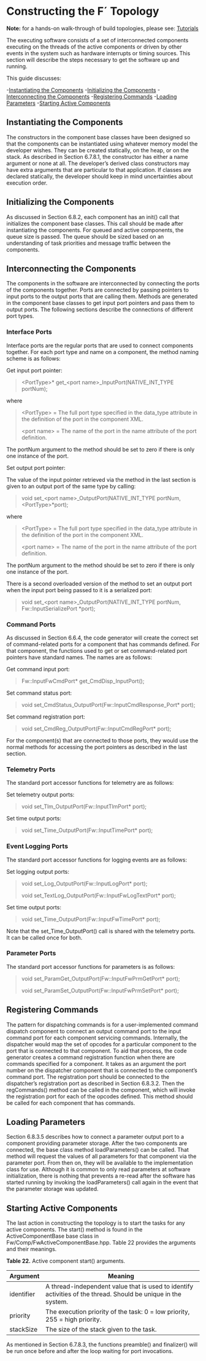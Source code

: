 # Constructing the F´ Topology

**Note:** for a hands-on walk-through of build topologies, please see: [Tutorials](../../Tutorials/README.md)

The executing software consists of a set of interconnected components
executing on the threads of the active components or driven by other
events in the system such as hardware interrupts or timing sources. This
section will describe the steps necessary to get the software up and
running.

This guide discusses:

-[Instantiating the Components](#instantiating-the-components)
-[Initializing the Components](#initializing-the-components)
-[Interconnecting the Components](#interconnecting-the-components)
-[Registering Commands](#registering-commands)
-[Loading Parameters](#loading-parameters)
-[Starting Active Components](#starting-active-components)


## Instantiating the Components

The constructors in the component base classes have been designed so
that the components can be instantiated using whatever memory model the
developer wishes. They can be created statically, on the heap, or on the
stack. As described in Section 6.7.8.1, the constructor has either a
name argument or none at all. The developer’s derived class constructors
may have extra arguments that are particular to that application. If
classes are declared statically, the developer should keep in mind
uncertainties about execution order.

## Initializing the Components

As discussed in Section 6.8.2, each component has an init() call that
initializes the component base classes. This call should be made after
instantiating the components. For queued and active components, the
queue size is passed. The queue should be sized based on an
understanding of task priorities and message traffic between the
components.

## Interconnecting the Components

The components in the software are interconnected by connecting the
ports of the components together. Ports are connected by passing
pointers to input ports to the output ports that are calling them.
Methods are generated in the component base classes to get input port
pointers and pass them to output ports. The following sections describe
the connections of different port types.

### Interface Ports

Interface ports are the regular ports that are used to connect
components together. For each port type and name on a component, the
method naming scheme is as follows:

Get input port pointer:

> \<PortType\>\* get\_\<port name\>\_InputPort(NATIVE\_INT\_TYPE
> portNum);

where

> \<PortType\> = The full port type specified in the data\_type
> attribute in the definition of the port in the component XML.
>
> \<port name\> = The name of the port in the name attribute of the port
> definition.

The portNum argument to the method should be set to zero if there is
only one instance of the port.

Set output port pointer:

The value of the input pointer retrieved via the method in the last
section is given to an output port of the same type by calling:

> void set\_\<port name\>\_OutputPort(NATIVE\_INT\_TYPE portNum,
> \<PortType\>\*port);

where

> \<PortType\> = The full port type specified in the data\_type
> attribute in the definition of the port in the component XML.
>
> \<port name\> = The name of the port in the name attribute of the port
> definition.

The portNum argument to the method should be set to zero if there is
only one instance of the port.

There is a second overloaded version of the method to set an output port
when the input port being passed to it is a serialized port:

> void set\_\<port name\>\_OutputPort(NATIVE\_INT\_TYPE portNum,
> Fw::InputSerializePort \*port);

### Command Ports

As discussed in Section 6.6.4, the code generator will create the
correct set of command-related ports for a component that has commands
defined. For that component, the functions used to get or set
command-related port pointers have standard names. The names are as
follows:

Get command input port:

> Fw::InputFwCmdPort\* get\_CmdDisp\_InputPort();

Set command status port:

> void set\_CmdStatus\_OutputPort(Fw::InputCmdResponse\_Port\* port);

Set command registration port:

> void set\_CmdReg\_OutputPort(Fw::InputCmdRegPort\* port);

For the component(s) that are connected to those ports, they would use
the normal methods for accessing the port pointers as described in the
last section.

### Telemetry Ports

The standard port accessor functions for telemetry are as follows:

Set telemetry output ports:

> void set\_Tlm\_OutputPort(Fw::InputTlmPort\* port);

Set time output ports:

> void set\_Time\_OutputPort(Fw::InputTimePort\* port);

### Event Logging Ports

The standard port accessor functions for logging events are as follows:

Set logging output ports:

> void set\_Log\_OutputPort(Fw::InputLogPort\* port);
>
> void set\_TextLog\_OutputPort(Fw::InputFwLogTextPort\* port);

Set time output ports:

> void set\_Time\_OutputPort(Fw::InputFwTimePort\* port);

Note that the set\_Time\_OutputPort() call is shared with the telemetry
ports. It can be called once for both.

### Parameter Ports

The standard port accessor functions for parameters is as follows:

> void set\_ParamGet\_OutputPort(Fw::InputFwPrmGetPort\* port);
>
> void set\_ParamSet\_OutputPort(Fw::InputFwPrmSetPort\* port);

## Registering Commands

The pattern for dispatching commands is for a user-implemented command
dispatch component to connect an output command port to the input
command port for each component servicing commands. Internally, the
dispatcher would map the set of opcodes for a particular component to
the port that is connected to that component. To aid that process, the
code generator creates a command registration function when there are
commands specified for a component. It takes as an argument the port
number on the dispatcher component that is connected to the component’s
command port. The registration port should be connected to the
dispatcher’s registration port as described in Section 6.8.3.2. Then the
regCommands() method can be called in the component, which will invoke
the registration port for each of the opcodes defined. This method
should be called for each component that has commands.

## Loading Parameters

Section 6.8.3.5 describes how to connect a parameter output port to a
component providing parameter storage. After the two components are
connected, the base class method loadParameters() can be called. That
method will request the values of all parameters for that component via
the parameter port. From then on, they will be available to the
implementation class for use. Although it is common to only read
parameters at software initialization, there is nothing that prevents a
re-read after the software has started running by invoking the
loadParameters() call again in the event that the parameter storage was
updated.

## Starting Active Components

The last action in constructing the topology is to start the tasks for
any active components. The start() method is found in the
ActiveComponentBase base class in Fw/Comp/FwActiveComponentBase.hpp.
Table 22 provides the arguments and their meanings.

**Table 22.** Active component start()
arguments.

| Argument   | Meaning                                                                                                       |
| ---------- | ------------------------------------------------------------------------------------------------------------- |
| identifier | A thread-independent value that is used to identify activities of the thread. Should be unique in the system. |
| priority   | The execution priority of the task: 0 = low priority, 255 = high priority.                                    |
| stackSize  | The size of the stack given to the task.                                                                      |

As mentioned in Section 6.7.8.3, the functions preamble() and
finalizer() will be run once before and after the loop waiting for port
invocations.